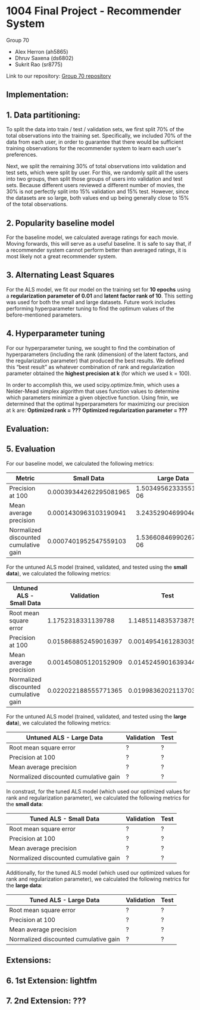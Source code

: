 # 1004 Final Project - Recommender System

Group 70 
- Alex Herron (ah5865)
- Dhruv Saxena (ds6802)
- Sukrit Rao (sr8775)

Link to our repository: [Group 70 repository](https://github.com/nyu-big-data/final-project-group_70)

## **Implementation:**

## 1. Data partitioning:

To split the data into train / test / validation sets, we first split 70% of the total observations into the training set. Specifically, we included 70% of the data from each user, in order to guarantee that there would be sufficient training observations for the recommender system to learn each user's preferences.

Next, we split the remaining 30% of total observations into validation and test sets, which were split by user. For this, we randomly split all the users into two groups, then split those groups of users into validation and test sets. Because different users reviewed a different number of movies, the 30% is not perfectly split into 15% validation and 15% test. However, since the datasets are so large, both values end up being generally close to 15% of the total observations.

## 2. Popularity baseline model

For the baseline model, we calculated average ratings for each movie. Moving forwards, this will serve as a useful baseline. It is safe to say that, if a recommender system cannot perform better than averaged ratings, it is most likely not a great recommender system.

## 3. Alternating Least Squares

For the ALS model, we fit our model on the training set for **10 epochs** using a **regularization parameter of 0.01** and **latent factor rank of 10**. This setting was used for both the small and large datasets. Future work includes performing hyperparameter tuning to find the optimum values of the before-mentioned parameters. 

## 4. Hyperparameter tuning

For our hyperparameter tuning, we sought to find the combination of hyperparameters (including the rank (dimension) of the latent factors, and the regularization parameter) that produced the best results. We defined this “best result” as whatever combination of rank and regularization parameter obtained the **highest precision at k** (for which we used k = 100).

In order to accomplish this, we used scipy.optimize.fmin, which uses a Nelder-Mead simplex algorithm that uses function values to determine which parameters minimize a given objective function. Using fmin, we determined that the optimal hyperparameters for maximizing our precision at k are:
**Optimized rank = ???**
**Optimized regularization parameter = ???**

## **Evaluation:**

## 5. Evaluation

For our baseline model, we calculated the following metrics:

Metric | Small Data | Large Data |
--- | --- | --- |
Precision at 100 | 0.00039344262295081965 | 1.503495623335514-06 |
Mean average precision | 0.0001430963103190941 | 3.2435290469904e-08 |
Normalized discounted cumulative gain | 0.0007401952547559103 | 1.5366084699026787e-06 |

For the untuned ALS model (trained, validated, and tested using the **small data**), we calculated the following metrics:

Untuned ALS - Small Data | Validation | Test |
--- | --- | --- |
Root mean square error | 1.1752318331139788 | 1.1485114835373875 |
Precision at 100 | 0.015868852459016397 | 0.0014954161283035237 |
Mean average precision | 0.001450805120152909 | 0.014524590163934429 |
Normalized discounted cumulative gain | 0.022022188555771365 | 0.019983620211370335 |

For the untuned ALS model (trained, validated, and tested using the **large data**), we calculated the following metrics:

Untuned ALS - Large Data | Validation | Test |
--- | --- | --- |
Root mean square error | ? | ? |
Precision at 100 | ? | ? |
Mean average precision | ? | ? |
Normalized discounted cumulative gain | ? | ? |

In constrast, for the tuned ALS model (which used our optimized values for rank and regularization parameter), we calculated the following metrics for the **small data**:

Tuned ALS - Small Data | Validation | Test |
--- | --- | --- |
Root mean square error | ? | ? |
Precision at 100 | ? | ? |
Mean average precision | ? | ? |
Normalized discounted cumulative gain | ? | ? |

Additionally, for the tuned ALS model (which used our optimized values for rank and regularization parameter), we calculated the following metrics for the **large data**:

Tuned ALS - Large Data | Validation | Test |
--- | --- | --- |
Root mean square error | ? | ? |
Precision at 100 | ? | ? |
Mean average precision | ? | ? |
Normalized discounted cumulative gain | ? | ? |

## **Extensions:**

## 6. 1st Extension: lightfm

## 7. 2nd Extension: ???
